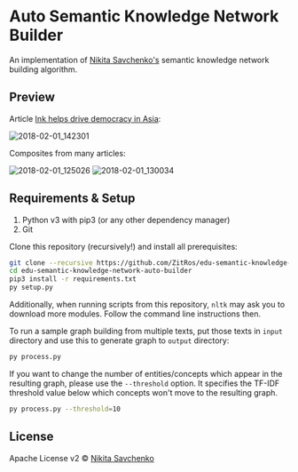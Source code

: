 # Auto Semantic Knowledge Network Builder

An implementation of [Nikita Savchenko's](https://nikita.tk) semantic knowledge network building 
algorithm.

Preview
-------

Article [Ink helps drive democracy in Asia](http://news.bbc.co.uk/2/hi/technology/4276125.stm):

![2018-02-01_142301](https://user-images.githubusercontent.com/4989256/35678359-af18c3d2-075b-11e8-908b-49e8d9a495bc.png)

Composites from many articles:

![2018-02-01_125026](https://user-images.githubusercontent.com/4989256/35675268-108ba938-0750-11e8-9190-aaafe5a0210a.png)
![2018-02-01_130034](https://user-images.githubusercontent.com/4989256/35675269-10bd0280-0750-11e8-925d-75078583751a.png)

Requirements & Setup
--------------------

1. Python v3 with pip3 (or any other dependency manager)
2. Git

Clone this repository (recursively!) and install all prerequisites:

```bash
git clone --recursive https://github.com/ZitRos/edu-semantic-knowledge-network-auto-builder
cd edu-semantic-knowledge-network-auto-builder
pip3 install -r requirements.txt
py setup.py
```

Additionally, when running scripts from this repository, `nltk` may ask you to download more 
modules. Follow the command line instructions then.

To run a sample graph building from multiple texts, put those texts in `input` directory and use this
to generate graph to `output` directory:

```bash
py process.py
```

If you want to change the number of entities/concepts which appear in the resulting graph, please use
the `--threshold` option. It specifies the TF-IDF threshold value below which concepts won't move to
the resulting graph.

```bash
py process.py --threshold=10
```

License
-------

Apache License v2 © [Nikita Savchenko](https://nikita.tk)
